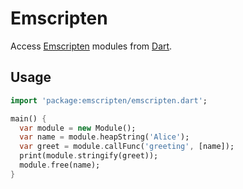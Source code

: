 # Emscripten

Access [Emscripten](http://emscripten.org) modules from
[Dart](http://dartlang.org).

## Usage

```dart
import 'package:emscripten/emscripten.dart';

main() {
  var module = new Module();
  var name = module.heapString('Alice');
  var greet = module.callFunc('greeting', [name]);
  print(module.stringify(greet));
  module.free(name);
}
```
